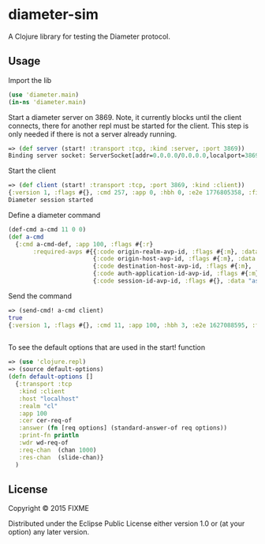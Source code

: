 # diameter-sim

A Clojure library for testing the Diameter protocol.

## Usage

Import the lib
```clojure
(use 'diameter.main)
(in-ns 'diameter.main)
```
Start a diameter server on 3869. Note, it currently blocks until the client connects, there for another repl must be started for the client. This step is only needed if there is not a server already running.


```clojure
=> (def server (start! :transport :tcp, :kind :server, :port 3869))
Binding server socket: ServerSocket[addr=0.0.0.0/0.0.0.0,localport=3869]
``` 

Start the client 
```clojure
=> (def client (start! :transport :tcp, :port 3869, :kind :client))
{:version 1, :flags #{}, :cmd 257, :app 0, :hbh 0, :e2e 1776805358, :fixed-avps [], :required-avps #{{:code 257, :flags #{:m}, :data 127.0.0.1} {:code 281, :flags #{}, :data Successful handshake} {:code 299, :flags #{:m}, :data 0} {:code 258, :flags #{:m}, :data 100} {:code 264, :flags #{:m}, :data dia2} {:code 267, :flags #{}, :data 4294967295} {:code 269, :flags #{}, :data MediationZone} {:code 278, :flags #{:m}, :data 1449595604} {:code 296, :flags #{:m}, :data dr} {:code 266, :flags #{:m}, :data 9008} {:code 268, :flags #{:m}, :data 2001}}}
Diameter session started
```
Define a diameter command
```clojure
(def-cmd a-cmd 11 0 0)
(def a-cmd 
  {:cmd a-cmd-def, :app 100, :flags #{:r} 
       :required-avps #{{:code origin-realm-avp-id, :flags #{:m}, :data "cl"}
                        {:code origin-host-avp-id, :flags #{:m}, :data "localhost"}
                        {:code destination-host-avp-id, :flags #{:m}, :data "dr"}
                        {:code auth-application-id-avp-id, :flags #{:m}, :data 100}
                        {:code session-id-avp-id, :flags #{}, :data "asdf"}}})
```

Send the command
```clojure
=> (send-cmd! a-cmd client)  
true
{:version 1, :flags #{}, :cmd 11, :app 100, :hbh 3, :e2e 1627088595, :fixed-avps [], :required-avps #{{:code 264, :flags #{:m}, :data dia2} {:code 296, :flags #{:m}, :data dr} {:code 268, :flags #{:m}, :data 2001}}}
                      
```
To see the default options that are used in the start! function
```clojure
=> (use 'clojure.repl)
=> (source default-options)
(defn default-options []
  {:transport :tcp
   :kind :client
   :host "localhost"
   :realm "cl"
   :app 100
   :cer cer-req-of
   :answer (fn [req options] (standard-answer-of req options))
   :print-fn println
   :wdr wd-req-of
   :req-chan  (chan 1000)
   :res-chan  (slide-chan)}
  )


```


## License

Copyright © 2015 FIXME

Distributed under the Eclipse Public License either version 1.0 or (at
your option) any later version.
